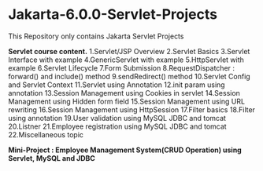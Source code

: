 # Jakarta-6.0.0-Servlet-Projects
This Repository only contains Jakarta Servlet Projects

**Servlet course content.**
1.Servlet/JSP Overview
2.Servlet Basics
3.Servlet Interface with example
4.GenericServlet with example
5.HttpServlet with example
6.Servlet Lifecycle
7.Form Submission
8.RequestDispatcher : forward() and include() method
9.sendRedirect() method
10.Servlet Config and Servlet Context
11.Servlet using Annotation
12.init param using annotation
13.Session Management using Cookies in servlet
14.Session Management using Hidden form field
15.Session Management using URL rewriting
16.Session Management using HttpSession
17.Filter basics
18.Filter using annotation
19.User validation using  MySQL JDBC and tomcat
20.Listner
21.Employee registration using MySQL JDBC and tomcat
22.Miscellaneous topic

**Mini-Project :
Employee Management System(CRUD Operation) using Servlet, MySQL and JDBC**
